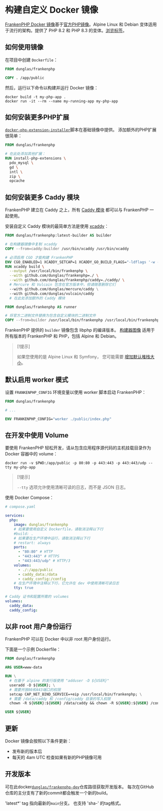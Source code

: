 # 构建自定义 Docker 镜像

[FrankenPHP Docker 镜像](https://hub.docker.com/r/dunglas/frankenphp)基于[官方PHP镜像](https://hub.docker.com/_/php/)。Alpine Linux 和 Debian 变体适用于流行的架构。提供了 PHP 8.2 和 PHP 8.3 的变体。[浏览标签](https://hub.docker.com/r/dunglas/frankenphp/tags)。

## 如何使用镜像

在项目中创建 `Dockerfile`：

```dockerfile
FROM dunglas/frankenphp

COPY . /app/public
```

然后，运行以下命令以构建并运行 Docker 镜像：

```console
docker build -t my-php-app .
docker run -it --rm --name my-running-app my-php-app
```

## 如何安装更多PHP扩展

[`docker-php-extension-installer`](https://github.com/mlocati/docker-php-extension-installer)脚本在基础镜像中提供。
添加额外的PHP扩展很简单：

```dockerfile
FROM dunglas/frankenphp

# 在此处添加其他扩展：
RUN install-php-extensions \
  pdo_mysql \
  gd \
  intl \
  zip \
  opcache
```

## 如何安装更多 Caddy 模块

FrankenPHP 建立在 Caddy 之上，所有 [Caddy 模块](https://caddyserver.com/docs/modules/) 都可以与 FrankenPHP 一起使用。

安装自定义 Caddy 模块的最简单方法是使用 [xcaddy](https://github.com/caddyserver/xcaddy)：

```dockerfile
FROM dunglas/frankenphp:latest-builder AS builder

# 在构建器镜像中复制 xcaddy
COPY --from=caddy:builder /usr/bin/xcaddy /usr/bin/xcaddy

# 必须启用 CGO 才能构建 FrankenPHP
ENV CGO_ENABLED=1 XCADDY_SETCAP=1 XCADDY_GO_BUILD_FLAGS="-ldflags '-w -s'"
RUN xcaddy build \
  --output /usr/local/bin/frankenphp \
  --with github.com/dunglas/frankenphp=./ \
  --with github.com/dunglas/frankenphp/caddy=./caddy/ \
  # Mercure 和 Vulcain 包含在官方版本中，但请随意删除它们
  --with github.com/dunglas/mercure/caddy \
  --with github.com/dunglas/vulcain/caddy
  # 在此处添加额外的 Caddy 模块

FROM dunglas/frankenphp AS runner

# 将官方二进制文件替换为包含自定义模块的二进制文件
COPY --from=builder /usr/local/bin/frankenphp /usr/local/bin/frankenphp
```

FrankenPHP 提供的 `builder` 镜像包含 libphp 的编译版本。
[构建器图像](https://hub.docker.com/r/dunglas/frankenphp/tags?name=builder) 适用于所有版本的 FrankenPHP 和 PHP，包括 Alpine 和 Debian。

> [!提示]
>
> 如果您使用的是 Alpine Linux 和 Symfony，
> 您可能需要 [增加默认堆栈大小](compile.md#使用-xcaddy)。

## 默认启用 worker 模式

设置 `FRANKENPHP_CONFIG` 环境变量以使用 worker 脚本启动 FrankenPHP：

```dockerfile
FROM dunglas/frankenphp

# ...

ENV FRANKENPHP_CONFIG="worker ./public/index.php"
```

## 在开发中使用 Volume

要使用 FrankenPHP 轻松开发，请从包含应用程序源代码的主机挂载目录作为 Docker 容器中的 volume：

```console
docker run -v $PWD:/app/public -p 80:80 -p 443:443 -p 443:443/udp --tty my-php-app
```

> [!提示]
>
> `--tty` 选项允许使用清晰可读的日志，而不是 JSON 日志。

使用 Docker Compose：

```yaml
# compose.yaml

services:
  php:
    image: dunglas/frankenphp
    # 如果要使用自定义 Dockerfile，请取消注释以下行
    #build: .
    # 如果要在生产环境中运行，请取消注释以下行
    # restart: always
    ports:
      - "80:80" # HTTP
      - "443:443" # HTTPS
      - "443:443/udp" # HTTP/3
    volumes:
      - ./:/app/public
      - caddy_data:/data
      - caddy_config:/config
    # 在生产环境中注释以下行，它允许在 dev 中使用清晰可读日志
    tty: true

# Caddy 证书和配置所需的 volumes
volumes:
  caddy_data:
  caddy_config:
```

## 以非 root 用户身份运行

FrankenPHP 可以在 Docker 中以非 root 用户身份运行。

下面是一个示例 Dockerfile：

```dockerfile
FROM dunglas/frankenphp

ARG USER=www-data

RUN \
  # 在基于 alpine 的发行版使用 "adduser -D ${USER}"
  useradd -D ${USER}; \
  # 需要开放80和443端口的权限
  setcap CAP_NET_BIND_SERVICE=+eip /usr/local/bin/frankenphp; \
  # 需要 /data/caddy 和 /config/caddy 目录的写入权限
  chown -R ${USER}:${USER} /data/caddy && chown -R ${USER}:${USER} /config/caddy;

USER ${USER}
```

## 更新

Docker 镜像会按照以下条件更新：

* 发布新的版本后
* 每天的 4am UTC 检查如果有新的PHP镜像可用

## 开发版本

可在此docker[`dunglas/frankenphp-dev`](https://hub.docker.com/repository/docker/dunglas/frankenphp-dev)仓库路径获取开发版本。
每次在GitHub仓库的主分支有了新的commit都会触发一个新的build。

'latest*' tag 指向最新的`main`分支。
也支持 'sha-<git-commit-hash>' 的tag格式。
